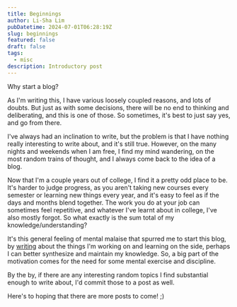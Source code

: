 ```yaml
---
title: Beginnings
author: Li-Sha Lim
pubDatetime: 2024-07-01T06:28:19Z
slug: beginnings
featured: false
draft: false
tags:
  - misc
description: Introductory post
---
```


Why start a blog?

As I'm writing this, I have various loosely coupled reasons, and lots of doubts. But just as with some decisions, there will be no end to thinking and deliberating, and this is one of those. So sometimes, it's best to just say yes, and go from there.

I've always had an inclination to write, but the problem is that I have nothing really interesting to write about, and it's still true. However, on the many nights and weekends when I am free, I find my mind wandering, on the most random trains of thought, and I always come back to the idea of a blog.

Now that I'm a couple years out of college, I find it a pretty odd place to be. It's harder to judge progress, as you aren't taking new courses every semester or learning new things every year, and it's easy to feel as if the days and months blend together. The work you do at your job can sometimes feel repetitive, and whatever I've learnt about in college, I've also mostly forgot. So what exactly is the sum total of my knowledge/understanding?

It's this general feeling of mental malaise that spurred me to start this blog, by [writing](https://www.paulgraham.com/words.html) about the things I'm working on and learning on the side, perhaps I can better synthesize and maintain my knowledge. So, a big part of the motivation comes for the need for some mental exercise and discipline.

By the by, if there are any interesting random topics I find substantial enough to write about, I'd commit those to a post as well.

Here's to hoping that there are more posts to come! ;)
